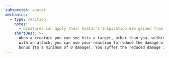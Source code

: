 ```yaml
---
subspecies: avatar
mechanics:
  - type: reaction
    notes:
      - Creatures can apply their Avatar’s Inspiration die gained from you to damage rolls.
    shortDesc: >-
      When a creature you can see hits a target, other than you, within <me-distance length="5" /> of you
      with an attack, you can use your reaction to reduce the damage of the attack by 1d10 + your proficiency
      bonus (to a minimum of 0 damage). You suffer the reduced damage instead and the target gains Avatar’s Inspiration.
---
```

